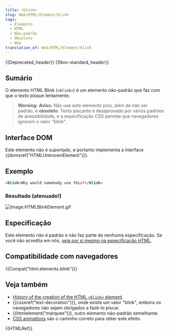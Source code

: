 ```yaml
---
title: <blink>
slug: Web/HTML/Element/blink
tags:
  - Elemento
  - HTML
  - Não-padrão
  - Obsoleto
  - Web
translation_of: Web/HTML/Element/blink
---
```

{{Deprecated_header}} {{Non-standard_header}}

## Sumário

O elemento HTML Blink (`<blink>`) é um elemento não-padrão que faz com que o texto pisque lentamente.

> **Warning:** **Aviso:** Não use este elemento pois, além de não ser padrão, é **obsoleto**. Texto piscante é desaprovado por vários padrões de acessibilidade, e a especificação CSS permite que navegadores ignorem o valor "blink".

## Interface DOM

Este elemento não é suportado, e portanto implementa a interface {{domxref("HTMLUnknownElement")}}.

## Exemplo

```html
<blink>Why would somebody use this?</blink>
```

### Resultado (atenuado!)

![Image:HTMLBlinkElement.gif](/@api/deki/files/247/=HTMLBlinkElement.gif)

## Especificação

Este elemento não é padrão e não faz parte de nenhuma especificação. Se você não acredita em nós, [veja por si mesmo na especificação HTML](https://www.whatwg.org/specs/web-apps/current-work/multipage/obsolete.html#non-conforming-features).

## Compatibilidade com navegadores

{{Compat("html.elements.blink")}}

## Veja também

- [History of the creation of the HTML `<blink>` element](https://www.montulli.org/theoriginofthe%3Cblink%3Etag).
- {{cssxref("text-decoration")}}, onde existe um valor "blink", embora os navegadores não sejam obrigados a fazê-lo piscar.
- {{htmlelement("marquee")}}, outro elemento não-padrão semelhante.
- [CSS animations](/pt-BR/docs/Web/Guide/CSS/Using_CSS_animations) são o caminho correto para obter este efeito.

{{HTMLRef}}
